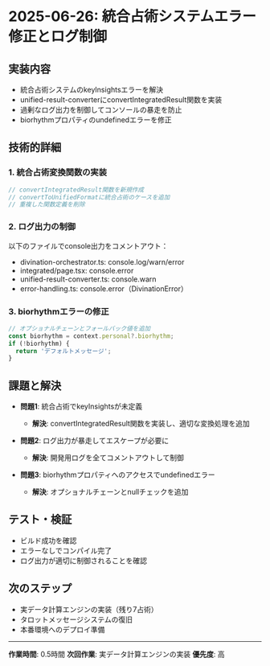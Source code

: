 # 2025-06-26: 統合占術システムエラー修正とログ制御

## 実装内容
- 統合占術システムのkeyInsightsエラーを解決
- unified-result-converterにconvertIntegratedResult関数を実装
- 過剰なログ出力を制御してコンソールの暴走を防止
- biorhythmプロパティのundefinedエラーを修正

## 技術的詳細

### 1. 統合占術変換関数の実装
```typescript
// convertIntegratedResult関数を新規作成
// convertToUnifiedFormatに統合占術のケースを追加
// 重複した関数定義を削除
```

### 2. ログ出力の制御
以下のファイルでconsole出力をコメントアウト：
- divination-orchestrator.ts: console.log/warn/error
- integrated/page.tsx: console.error
- unified-result-converter.ts: console.warn
- error-handling.ts: console.error（DivinationError）

### 3. biorhythmエラーの修正
```typescript
// オプショナルチェーンとフォールバック値を追加
const biorhythm = context.personal?.biorhythm;
if (!biorhythm) {
  return 'デフォルトメッセージ';
}
```

## 課題と解決
- **問題1**: 統合占術でkeyInsightsが未定義
  - **解決**: convertIntegratedResult関数を実装し、適切な変換処理を追加

- **問題2**: ログ出力が暴走してエスケープが必要に
  - **解決**: 開発用ログを全てコメントアウトして制御

- **問題3**: biorhythmプロパティへのアクセスでundefinedエラー
  - **解決**: オプショナルチェーンとnullチェックを追加

## テスト・検証
- ビルド成功を確認
- エラーなしでコンパイル完了
- ログ出力が適切に制御されることを確認

## 次のステップ
- 実データ計算エンジンの実装（残り7占術）
- タロットメッセージシステムの復旧
- 本番環境へのデプロイ準備

---
**作業時間**: 0.5時間
**次回作業**: 実データ計算エンジンの実装
**優先度**: 高